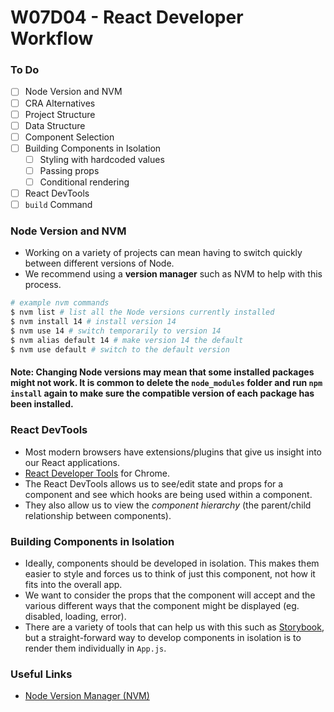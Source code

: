 # W07D04 - React Developer Workflow

### To Do
* [ ] Node Version and NVM
* [ ] CRA Alternatives
* [ ] Project Structure
* [ ] Data Structure
* [ ] Component Selection
* [ ] Building Components in Isolation
  * [ ] Styling with hardcoded values
  * [ ] Passing props
  * [ ] Conditional rendering
* [ ] React DevTools
* [ ] `build` Command

### Node Version and NVM
* Working on a variety of projects can mean having to switch quickly between different versions of Node.
* We recommend using a **version manager** such as NVM to help with this process.

```bash
# example nvm commands
$ nvm list # list all the Node versions currently installed
$ nvm install 14 # install version 14
$ nvm use 14 # switch temporarily to version 14
$ nvm alias default 14 # make version 14 the default
$ nvm use default # switch to the default version
```

#### Note: Changing Node versions may mean that some installed packages might not work. It is common to delete the `node_modules` folder and run `npm install` again to make sure the compatible version of each package has been installed.

### React DevTools
* Most modern browsers have extensions/plugins that give us insight into our React applications.
* [React Developer Tools](https://chrome.google.com/webstore/detail/react-developer-tools/fmkadmapgofadopljbjfkapdkoienihi) for Chrome.
* The React DevTools allows us to see/edit state and props for a component and see which hooks are being used within a component.
* They also allow us to view the _component hierarchy_ (the parent/child relationship between components).

### Building Components in Isolation
* Ideally, components should be developed in isolation. This makes them easier to style and forces us to think of just this component, not how it fits into the overall app.
* We want to consider the props that the component will accept and the various different ways that the component might be displayed (eg. disabled, loading, error).
* There are a variety of tools that can help us with this such as [Storybook](https://storybook.js.org/), but a straight-forward way to develop components in isolation is to render them individually in `App.js`.

### Useful Links
* [Node Version Manager (NVM)](https://github.com/nvm-sh/nvm)
